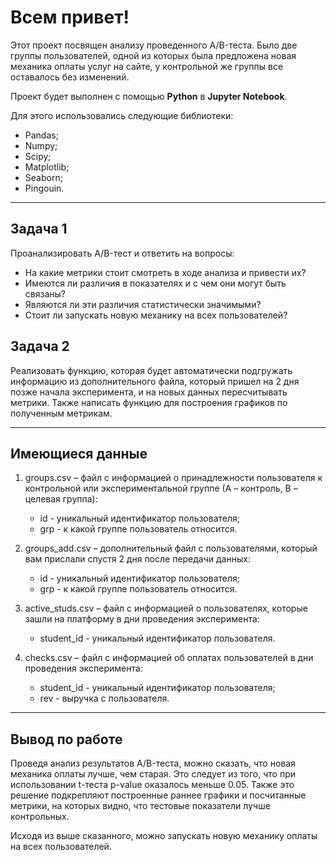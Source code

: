 # **Всем привет!**

Этот проект посвящен анализу проведенного A/B-теста. Было две группы пользователей, одной из которых была предложена новая механика оплаты услуг на сайте, у контрольной же группы все оставалось без изменений.

Проект будет выполнен с помощью **Python** в **Jupyter Notebook**.

Для этого использовались следующие библиотеки:
- Pandas;
- Numpy;
- Scipy;
- Matplotlib;
- Seaborn;
- Pingouin.

<hr>

## **Задача 1**

Проанализировать A/B-тест и ответить на вопросы:

- На какие метрики стоит смотреть в ходе анализа и привести их?
- Имеются ли различия в показателях и с чем они могут быть связаны?
- Являются ли эти различия статистически значимыми?
- Стоит ли запускать новую механику на всех пользователей?

## **Задача 2**

Реализовать функцию, которая будет автоматически подгружать информацию из дополнительного файла, который пришел на 2 дня позже начала эксперимента, и на новых данных пересчитывать метрики. Также написать функцию для построения графиков по полученным метрикам.

<hr>

## **Имеющиеся данные**

1. groups.csv – файл с информацией о принадлежности пользователя к контрольной или экспериментальной группе (А – контроль, B – целевая группа):
   - id - уникальный идентификатор пользователя;
   - grp - к какой группе пользователь относится.

2. groups_add.csv – дополнительный файл с пользователями, который вам прислали спустя 2 дня после передачи данных:
   - id - уникальный идентификатор пользователя;
   - grp - к какой группе пользователь относится.

3. active_studs.csv – файл с информацией о пользователях, которые зашли на платформу в дни проведения эксперимента:
   - student_id - уникальный идентификатор пользователя.

4. checks.csv – файл с информацией об оплатах пользователей в дни проведения эксперимента:
   - student_id - уникальный идентификатор пользователя;
   - rev - выручка с пользователя.

<hr>

## **Вывод по работе**

Проведя анализ результатов A/B-теста, можно сказать, что новая механика оплаты лучше, чем старая. Это следует из того, что при использовании t-теста p-value оказалось меньше 0.05. Также это решение подкрепляют построенные раннее графики и посчитанные метрики, на которых видно, что тестовые показатели лучше контрольных.

Исходя из выше сказанного, можно запускать новую механику оплаты на всех пользователей.
